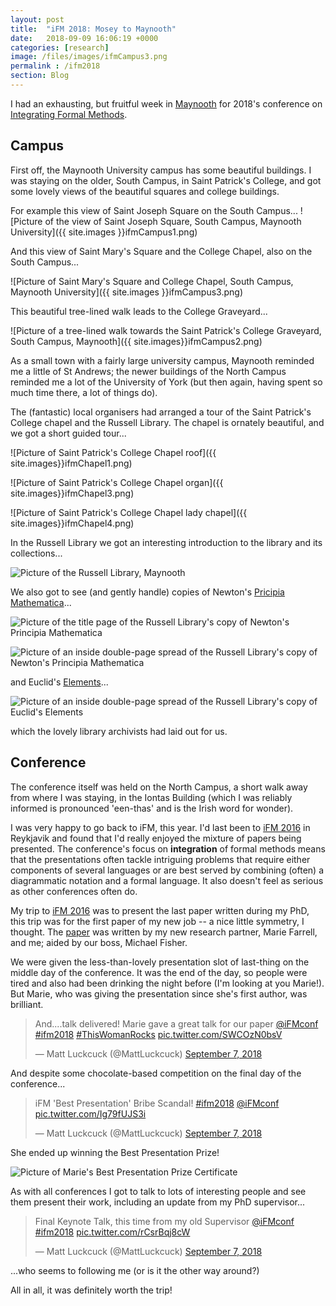 ```yaml
---
layout: post
title:  "iFM 2018: Mosey to Maynooth"
date:   2018-09-09 16:06:19 +0000
categories: [research]
image: /files/images/ifmCampus3.png
permalink : /ifm2018
section: Blog
---
```


I had an exhausting, but fruitful week in [Maynooth](https://intokildare.ie/place/maynooth/) for 2018's conference on [Integrating Formal Methods](https://ifm2018.cs.nuim.ie/).

## Campus

First off, the Maynooth University campus has some beautiful buildings. I was staying on the older, South Campus, in Saint Patrick's College, and got some lovely views of the beautiful squares and college buildings.

For example this view of Saint Joseph Square on the South Campus...
![Picture of the view of Saint Joseph Square, South Campus, Maynooth University]({{ site.images }}ifmCampus1.png)

And this view of Saint Mary's Square and the College Chapel, also on the South Campus...

![Picture of Saint Mary's Square and College Chapel, South Campus, Maynooth University]({{ site.images }}ifmCampus3.png)

This beautiful tree-lined walk leads to the College Graveyard...

![Picture of a tree-lined walk towards the Saint Patrick's College Graveyard, South Campus, Maynooth]({{ site.images}}ifmCampus2.png)


As a small town with a fairly large university campus, Maynooth reminded me a little of St Andrews; the newer buildings of the North Campus reminded me a lot of the University of York (but then again, having spent so much time there, a lot of things do).

The (fantastic) local organisers had arranged a tour of the Saint Patrick's College chapel and the Russell Library. The chapel is ornately beautiful, and we got a short guided tour...


![Picture of Saint Patrick's College Chapel roof]({{ site.images}}ifmChapel1.png)

![Picture of Saint Patrick's College Chapel organ]({{ site.images}}ifmChapel3.png)

![Picture of Saint Patrick's College Chapel lady chapel]({{ site.images}}ifmChapel4.png)


In the Russell Library we got an interesting introduction to the library and its collections...

![Picture of the Russell Library, Maynooth]({{site.images}}ifmLibrary1.png)

 We also got to see (and gently handle) copies of Newton's [Pricipia Mathematica](https://en.wikipedia.org/wiki/Principia_Mathematica)...

![Picture of the title page of the Russell Library's copy of Newton's Principia Mathematica]({{site.images}}ifmLibrary2.png)


![Picture of an inside double-page spread of the Russell Library's copy of Newton's Principia Mathematica]({{site.images}}ifmLibrary3.png)

and Euclid's [Elements](https://en.wikipedia.org/wiki/Euclid's_Elements)...

![Picture of an inside double-page spread of the Russell Library's copy of Euclid's Elements]({{site.images}}ifmLibrary4.png)

which the lovely library archivists had laid out for us.

## Conference

The conference itself was held on the North Campus, a short walk away from where I was staying, in the Iontas Building (which I was reliably informed is pronounced 'een-thas' and is the Irish word for wonder).

I was very happy to go back to iFM, this year. I'd last been to [iFM 2016](https://en.ru.is/ifm) in Reykjavik and found that I'd really enjoyed the mixture of papers being presented. The conference's focus on __integration__ of formal methods means that the presentations often tackle intriguing problems that require either components of several languages or are best served by combining (often) a diagrammatic notation and a formal language. It also doesn't feel as serious as other conferences often do.

My trip to [iFM 2016](https://en.ru.is/ifm) was to present the last paper written during my PhD, this trip was for the first paper of my new job -- a nice little symmetry, I thought. The [paper](https://arxiv.org/abs/1805.11996) was written by my new research partner, Marie Farrell, and me; aided by our boss, Michael Fisher.

We were given the less-than-lovely presentation slot of last-thing on the middle day of the conference. It was the end of the day, so people were tired and also had been drinking the night before (I'm looking at you Marie!). But Marie, who was giving the presentation since she's first author, was brilliant.

<blockquote class="twitter-tweet" data-conversation="none" data-lang="en"><p lang="en" dir="ltr">And....talk delivered! Marie gave a great talk for our paper <a href="https://twitter.com/iFMconf?ref_src=twsrc%5Etfw">@iFMconf</a> <a href="https://twitter.com/hashtag/ifm2018?src=hash&amp;ref_src=twsrc%5Etfw">#ifm2018</a> <a href="https://twitter.com/hashtag/ThisWomanRocks?src=hash&amp;ref_src=twsrc%5Etfw">#ThisWomanRocks</a> <a href="https://t.co/SWCOzN0bsV">pic.twitter.com/SWCOzN0bsV</a></p>&mdash; Matt Luckcuck (@MattLuckcuck) <a href="https://twitter.com/MattLuckcuck/status/1037974414657249285?ref_src=twsrc%5Etfw">September 7, 2018</a></blockquote>

And despite some chocolate-based competition on the final day of the conference...

<blockquote class="twitter-tweet" data-lang="en"><p lang="en" dir="ltr">iFM &#39;Best Presentation&#39; Bribe Scandal! <a href="https://twitter.com/hashtag/ifm2018?src=hash&amp;ref_src=twsrc%5Etfw">#ifm2018</a> <a href="https://twitter.com/iFMconf?ref_src=twsrc%5Etfw">@iFMconf</a> <a href="https://t.co/Ig79fUJS3i">pic.twitter.com/Ig79fUJS3i</a></p>&mdash; Matt Luckcuck (@MattLuckcuck) <a href="https://twitter.com/MattLuckcuck/status/1038018923659251713?ref_src=twsrc%5Etfw">September 7, 2018</a></blockquote>

She ended up winning the Best Presentation Prize!

![Picture of Marie's Best Presentation Prize Certificate]({{site.images}}ifmPrize.png)

As with all conferences I got to talk to lots of interesting people and see them present their work, including an update from my PhD supervisor...

<blockquote class="twitter-tweet" data-lang="en"><p lang="en" dir="ltr">Final Keynote Talk, this time from my old Supervisor <a href="https://twitter.com/iFMconf?ref_src=twsrc%5Etfw">@iFMconf</a> <a href="https://twitter.com/hashtag/ifm2018?src=hash&amp;ref_src=twsrc%5Etfw">#ifm2018</a> <a href="https://t.co/rCsrBqj8cW">pic.twitter.com/rCsrBqj8cW</a></p>&mdash; Matt Luckcuck (@MattLuckcuck) <a href="https://twitter.com/MattLuckcuck/status/1037973285106057216?ref_src=twsrc%5Etfw">September 7, 2018</a></blockquote>



...who seems to following me (or is it the other way around?)

All in all, it was definitely worth the trip!

<script id="twitter-wjs" type="text/javascript" async defer src="//platform.twitter.com/widgets.js"></script>

